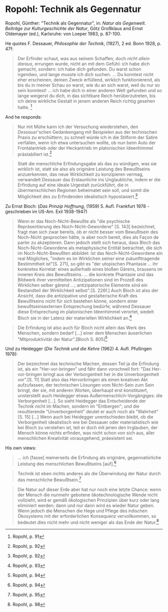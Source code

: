# Ropohl: Technik als Gegennatur
Ropohl, Günther: "Technik als Gegennatur", in: *Natur als Gegenwelt. Beiträge zur Kulturgeschichte der Natur*, Götz Großklaus and Ernst Oldemayer (ed.), Karlsruhe: von Loeper 1983, p. 87-100.

He quotes F. Dessauer, *Philosophie der Technik*, (1927), 2 ed. Bonn 1928, p. 47f:
>Der Erfinder schaut, was aus seinem Schaffen, doch *nicht allein daraus*, errungen wurde, nicht an mit dem Gefühl: ich habe dich gemacht, sondern: ich habe dich gefunden. Du warst schon irgendwo, und lange musste ich dich suchen. ... Du konntest nicht eher erscheinen, deinen Zweck erfüllend, wirklich funktionierend, als bis du in meiner Schau so warst, wie du an sich warst, weil du nur so sein konntest! ... ich habe dich in einer anderen Welt gefunden und so lange weigerst du dich, in das sichtbare Reich herüberzutreten, bis ich deine wirkliche Gestalt in jenem anderen Reich richtig gesehen hatte. [^1]

And he responds:
>Nur mit Mühe kann ich der Versuchung wiederstehen, den *Dessauer*'schen Gedankengang mit Beispielen aus der technischen Praxis zu erschüttern; zu schnell würde ich in die Stilform der Satire verfallen, wenn ich etwa untersuchen wollte, ob nun beim Auto der Frontalantrieb oder der Heckantrieb im platonischen Ideenhimmel prästabiliert ist.[^2]

>Statt die menschliche Erfindungsgabe als das zu würdigen, was sie wirklich ist, statt sie also als originäre Leistung des Bewußtseins anzuerkennen, das neue Wirklichkeit zu konzipieren vermag, verwandelt Dessauer das Erstaunliche ins Unglaubliche, indem er die Erfindung auf eine ideale Urgestalt zurückführt, die in übermenschlichen Regionen beheimatet sein soll, und somit die Möglichkeit des zu Erfindenden idealistisch hypostasiert.[^3] 

Zu Ernst Bloch: (_Das Prinzip Hoffnung_, (1959) 5. Aufl. Frankfurt 1978 - geschrieben im US-Am. Exil 1938-1947)
> Wenn er das Noch-Nicht-Bewußte als "die psychische Repräsentierung des Noch-Nicht-Gewordene" [S. 143] bezeichnet, fragt man sich zwar bereits, ob er nicht besser vom Bewußtsein des Noch-Nicht gesprochen hätte, is aber noch bereit, dies als Façon de parler zu akzeptieren. Dann jedoch stellt sich heraus, dass Bloch das Noch-Nicht-Gewordene als metaphysische Entität betrachtet, die sich im Noch-Nicht-Bewußten abbildet: Ist das Noch-Nicht-Gewordene ein real Mögliches, "indem es im Wirklichen seiner eine zukunfttragende Bestimmtheit ist"[S. 271], so gibt es "der utopischen Phantasie ... ihr konkretes Korrelat: eines außerhalb eines bloßen Gärens, brausens im inneren Kreis des Bewußtseins. ... die konkrete Phantasie und das Bildwerk ihrer vermittelten Antizipationen sind im Prozeß des Wirklichen selber gärend ...; antizipatorische  Elemente sind ein Bestandteil der Wirklichkeit selbst".[S. 226f.] Auch Bloch ist also der Ansicht, dass die antizipative und gestalterische Kraft des Bewußtseins nicht für sich bestehen könne, sondern einer bewußtseinsexternen Entsprechung bedürfe; während Dessauer diese Entsprechung im platonischen Ideenhimmel verortet, siedelt Bloch sie in der Latenz der materiellen Wirklichkeit an.[^4]

> Die Erfindung ist also auch für Bloch nicht allein das Werk des Menschen, sondern bedarf [...] einer dem Menschen äuserlichen "Mitproduktivität der Natur".[Bloch S. 805][^5]

Und zu Heidegger (_Die Technik und die Kehre_ (1962) 4. Aufl. Pfullingen 1978): 
> Der bezeichnet das technische Machen, dessen Teil ja die Erfindung ist, als ein "Her-vor-bringen" und fähr dann vorschnell fort: "Das Her-vor-bringen bringt aus der Verborgenheit her in die Unverborgenheit vor".[S. 11] Statt also das Hervorbringen als einen kreativen Akt aufzufassen, der technischen Lösungen vom Nicht-Sein zum Sein bringt, der sie, mit anderen Worten, überhaupt erst konstituiert, unsterstellt auch Heidegger etwas Außermenschlich-Vorgängiges: die Verborgenheit [...]. So sieht Heidegger das Entscheidende der Technik nicht im Machen, sondern im "Entbergen"; und die resultierende "Unverborgenheit" deutet er auch noch als "Wahrheit"[S. 15] [...] Wenn auch bei Heidegger unentschieden bleibt, ob die Verborgenheit idealistisch wie bei Dessauer oder materialistisch wie bei Bloch zu verstehen ist, teit er doch mit jenen den Irrglauben, der Mensch könne nichts erfinden, was nicht schon von sich aus, aller menschlichen Kreativität vorausgehend, präexistent sei.

His own views:
>... ich [fasse] meinerseits die Erfindung als originäre, gegennatürliche Leistung des menschlichen Bewußtseins [auf].[^6]

> Technik ist eben nichts anderes als die Überwindung der Natur durch das menschliche Bewußtsein.[^7]

>Die Natur auf dieser Erde aber hat nur noch eine letzte Chance: wenn der Mensch die nunmehr gebotene ökotechnologische Wende nicht vollzieht, wird er gemäß ökologischen Prinzipien über kurz oder lang eliminiert werden; dann und nur dann wird es wieder Natur geben. Wenn jedoch die Menschen die Hege und Pflege des irdischen Ökosystems mit der erforderlichen Konsequenz vervollkommen, so bedeutet dies nicht mehr und nicht weniger als das Ende der Natur.[^8]

[^1]: Ropohl, p. 91
[^2]: Ropohl, p. 92
[^3]: Ropohl, p. 92
[^4]: Ropohl, p. 93
[^5]: Ropohl, p. 94
[^6]: Ropohl, p. 94
[^7]: Ropohl, p. 95
[^8]: Ropohl, p. 98